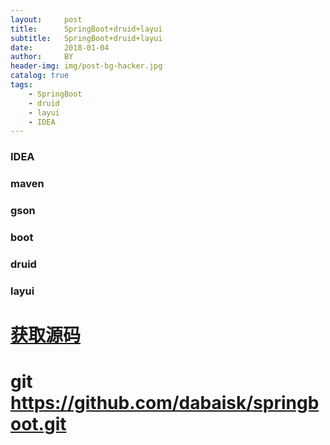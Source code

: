 ```yaml
---
layout:     post
title:      SpringBoot+druid+layui
subtitle:   SpringBoot+druid+layui
date:       2018-01-04
author:     BY
header-img: img/post-bg-hacker.jpg
catalog: true
tags:
    - SpringBoot
    - druid
    - layui
    - IDEA
---
```


### IDEA
### maven
### gson
### boot
### druid
### layui
# [获取源码](https://github.com/dabaisk/springboot)

# git https://github.com/dabaisk/springboot.git
